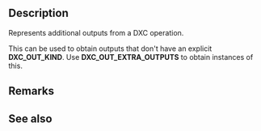 ## Description

Represents additional outputs from a DXC operation.

This can be used to obtain outputs that don't have an explicit **DXC_OUT_KIND**. Use **DXC_OUT_EXTRA_OUTPUTS** to obtain instances of this.

## Remarks

## See also